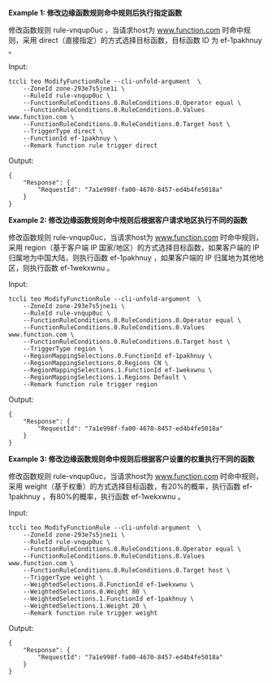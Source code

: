 **Example 1: 修改边缘函数规则命中规则后执行指定函数**

修改函数规则 rule-vnqup0uc ，当请求host为 www.function.com 时命中规则，采用 direct（直接指定）的方式选择目标函数，目标函数 ID 为 ef-1pakhnuy 。



Input: 

```
tccli teo ModifyFunctionRule --cli-unfold-argument  \
    --ZoneId zone-293e7s5jne1i \
    --RuleId rule-vnqup0uc \
    --FunctionRuleConditions.0.RuleConditions.0.Operator equal \
    --FunctionRuleConditions.0.RuleConditions.0.Values www.function.com \
    --FunctionRuleConditions.0.RuleConditions.0.Target host \
    --TriggerType direct \
    --FunctionId ef-1pakhnuy \
    --Remark function rule trigger direct
```

Output: 
```
{
    "Response": {
        "RequestId": "7a1e998f-fa00-4670-8457-ed4b4fe5018a"
    }
}
```

**Example 2: 修改边缘函数规则命中规则后根据客户请求地区执行不同的函数**

修改函数规则 rule-vnqup0uc，当请求host为 www.function.com 时命中规则，采用 region（基于客户端 IP 国家/地区）的方式选择目标函数，如果客户端的 IP 归属地为中国大陆，则执行函数 ef-1pakhnuy ，如果客户端的 IP 归属地为其他地区，则执行函数 ef-1wekxwnu 。

Input: 

```
tccli teo ModifyFunctionRule --cli-unfold-argument  \
    --ZoneId zone-293e7s5jne1i \
    --RuleId rule-vnqup0uc \
    --FunctionRuleConditions.0.RuleConditions.0.Operator equal \
    --FunctionRuleConditions.0.RuleConditions.0.Values www.function.com \
    --FunctionRuleConditions.0.RuleConditions.0.Target host \
    --TriggerType region \
    --RegionMappingSelections.0.FunctionId ef-1pakhnuy \
    --RegionMappingSelections.0.Regions CN \
    --RegionMappingSelections.1.FunctionId ef-1wekxwnu \
    --RegionMappingSelections.1.Regions Default \
    --Remark function rule trigger region
```

Output: 
```
{
    "Response": {
        "RequestId": "7a1e998f-fa00-4670-8457-ed4b4fe5018a"
    }
}
```

**Example 3: 修改边缘函数规则命中规则后根据客户设置的权重执行不同的函数**

修改函数规则 rule-vnqup0uc，当请求host为 www.function.com 时命中规则，采用 weight（基于权重）的方式选择目标函数，有20%的概率，执行函数 ef-1pakhnuy ，有80%的概率，执行函数 ef-1wekxwnu 。

Input: 

```
tccli teo ModifyFunctionRule --cli-unfold-argument  \
    --ZoneId zone-293e7s5jne1i \
    --RuleId rule-vnqup0uc \
    --FunctionRuleConditions.0.RuleConditions.0.Operator equal \
    --FunctionRuleConditions.0.RuleConditions.0.Values www.function.com \
    --FunctionRuleConditions.0.RuleConditions.0.Target host \
    --TriggerType weight \
    --WeightedSelections.0.FunctionId ef-1wekxwnu \
    --WeightedSelections.0.Weight 80 \
    --WeightedSelections.1.FunctionId ef-1pakhnuy \
    --WeightedSelections.1.Weight 20 \
    --Remark function rule trigger weight
```

Output: 
```
{
    "Response": {
        "RequestId": "7a1e998f-fa00-4670-8457-ed4b4fe5018a"
    }
}
```


